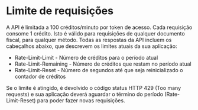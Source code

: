 # Limite de requisições

A API é limitada a 100 créditos/minuto por token de acesso. Cada requisição consome 1 crédito. Isto é válido para requisições de qualquer documento fiscal, para qualquer método. Todas as respostas da API incluem os cabeçalhos abaixo, que descrevem os limites atuais da sua aplicação:

 * Rate-Limit-Limit - Número de créditos para o período atual
 * Rate-Limit-Remaining - Número de créditos que restam no período atual
 * Rate-Limit-Reset - Número de segundos até que seja reinicializado o contador de créditos

Se o limite é atingido, é devolvido o código status HTTP 429 (Too many requests) e sua aplicação deverá aguardar o término do período (Rate-Limit-Reset) para poder fazer novas requisições.
